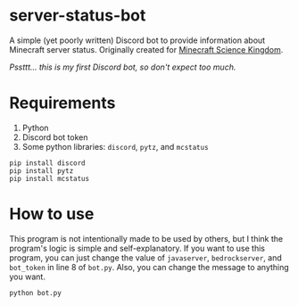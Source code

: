 # server-status-bot
A simple (yet poorly written) Discord bot to provide information about Minecraft server status. Originally created for [Minecraft Science Kingdom](https://sciencekingdom.gg).

*Pssttt... this is my first Discord bot, so don't expect too much.*

# Requirements
1. Python
2. Discord bot token
3. Some python libraries: `discord`, `pytz`, and `mcstatus` 

```
pip install discord
pip install pytz
pip install mcstatus
```

# How to use
This program is not intentionally made to be used by others, but I think the program's logic is simple and self-explanatory. 
If you want to use this program, you can just change the value of `javaserver`, `bedrockserver`, and `bot_token` in line 8 of `bot.py`. Also, you can change the message to anything you want.

```python bot.py```



